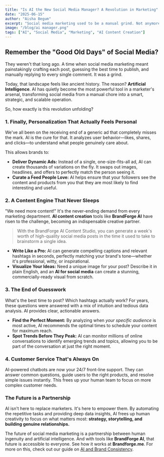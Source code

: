 ```yaml
---
title: "Is AI the New Social Media Manager? A Revolution in Marketing"
date: "2025-06-15"
author: "Aisha Begum"
excerpt: "Social media marketing used to be a manual grind. Not anymore. From hyper-personalized ads to AI content creation that practically writes itself, AI is changing the game. Here's what you need to know."
image: "/blog/ai manager.png"
tags: ["AI", "Social Media", "Marketing", "AI Content Creation"]
---
```


## Remember the "Good Old Days" of Social Media?

They weren't that long ago. A time when social media marketing meant painstakingly crafting each post, guessing the best time to publish, and manually replying to every single comment. It was a grind.

Today, that landscape feels like ancient history. The reason? **Artificial Intelligence**. AI has quietly become the most powerful tool in a marketer's arsenal, transforming social media from a manual chore into a smart, strategic, and scalable operation.

So, how exactly is this revolution unfolding?

### 1. Finally, Personalization That Actually Feels Personal

We've all been on the receiving end of a generic ad that completely misses the mark. AI is the cure for that. It analyzes user behavior—likes, shares, and clicks—to understand what people genuinely care about.

This allows brands to:

-   **Deliver Dynamic Ads:** Instead of a single, one-size-fits-all ad, AI can create thousands of variations on the fly. It swaps out images, headlines, and offers to perfectly match the person seeing it.
-   **Curate a Feed People Love:** AI helps ensure that your followers see the content and products from you that they are most likely to find interesting and useful.

### 2. A Content Engine That Never Sleeps

"We need more content!" It's the never-ending demand from every marketing department. **AI content creation** tools like **BrandForge AI** have risen to the challenge, becoming an indispensable creative partner.

> With the BrandForge AI Content Studio, you can generate a week's worth of high-quality social media posts in the time it used to take to brainstorm a single idea.

-   **Write Like a Pro:** AI can generate compelling captions and relevant hashtags in seconds, perfectly matching your brand's tone—whether it's professional, witty, or inspirational.
-   **Visualize Your Ideas:** Need a unique image for your post? Describe it in plain English, and an **AI for social media** can create a stunning, commercially-ready visual from scratch.

### 3. The End of Guesswork

What's the best time to post? Which hashtags actually work? For years, these questions were answered with a mix of intuition and tedious data analysis. AI provides clear, actionable answers.

-   **Find the Perfect Moment:** By analyzing when *your specific audience* is most active, AI recommends the optimal times to schedule your content for maximum reach.
-   **Spot Trends Before They Peak:** AI can monitor millions of online conversations to identify emerging trends and topics, allowing you to be part of the conversation at just the right moment.

### 4. Customer Service That's Always On

AI-powered chatbots are now your 24/7 front-line support. They can answer common questions, guide users to the right products, and resolve simple issues instantly. This frees up your human team to focus on more complex customer needs.

### The Future is a Partnership

AI isn't here to replace marketers. It's here to empower them. By automating the repetitive tasks and providing deep data insights, AI frees up human creativity to focus on what matters most: **strategy, storytelling, and building genuine relationships.**

The future of social media marketing is a partnership between human ingenuity and artificial intelligence. And with tools like **BrandForge AI**, that future is accessible to everyone. See how it works at **Brandforge.me**. For more on this, check out our guide on [AI and Brand Consistency](/blog/ai-powered-brand-consistency-across-all-platforms).
